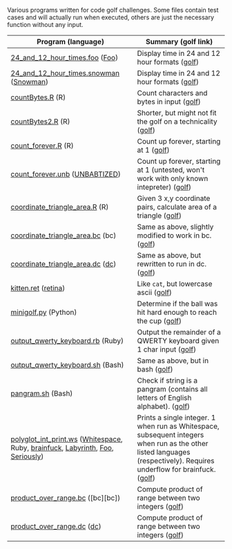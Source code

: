 Various programs written for code golf challenges. Some files contain test cases and will actually run when executed, others are just the necessary function without any input.

Program (language)  | Summary (golf link)
------------- | -------------
[24_and_12_hour_times.foo][2412foo] ([Foo][foo]) | Display time in 24 and 12 hour formats ([golf][2412golf])
[24_and_12_hour_times.snowman][2412snow] ([Snowman][snowman]) | Display time in 24 and 12 hour formats ([golf][2412golf])
[countBytes.R][countbytes] (R) | Count characters and bytes in input ([golf][countbytesgolf])
[countBytes2.R][countbytes2] (R) | Shorter, but might not fit the golf on a technicality ([golf][countbytesgolf])
[count_forever.R][countforever] (R) | Count up forever, starting at 1 ([golf][countforevergolf])
[count_forever.unb][countforeverunb] ([UNBABTIZED][unbabtized]) | Count up forever, starting at 1 (untested, won't work with only known intepreter) ([golf][countforevergolf])
[coordinate_triangle_area.R][ctar] (R) | Given 3 x,y coordinate pairs, calculate area of a triangle ([golf][coordinatetrianglegolf])
[coordinate_triangle_area.bc][ctabc] (bc) | Same as above, slightly modified to work in bc.([golf][countbytesgolf])
[coordinate_triangle_area.dc][ctadc] ([dc][dc]) | Same as above, but rewritten to run in dc.([golf][countbytesgolf])
[kitten.ret][kitten] ([retina][retina]) | Like `cat`, but lowercase ascii ([golf][kittengolf])
[minigolf.py][minigolf] (Python) | Determine if the ball was hit hard enough to reach the cup ([golf][minigolfgolf])
[output_qwerty_keyboard.rb][outputqwertyrb] (Ruby) | Output the remainder of a QWERTY keyboard given 1 char input ([golf][outputqwertygolf])
[output_qwerty_keyboard.sh][outputqwertysh] (Bash) | Same as above, but in bash ([golf][outputqwertygolf])
[pangram.sh][pangram] (Bash) | Check if string is a pangram (contains all letters of English alphabet). ([golf][pangramgolf])
[polyglot_int_print.ws][polyintprint] ([Whitespace][whitespace], Ruby, [brainfuck][brainfuck], [Labyrinth][labyrinth], [Foo][foo], [Seriously][seriously]) | Prints a single integer. 1 when run as Whitespace, subsequent integers when run as the other listed languages (respectively). Requires underflow for brainfuck. ([golf][polyintprintgolf])
[product_over_range.bc][prodoverrangebc] ([bc][bc]) | Compute product of range between two integers ([golf][prodoverrangegolf])
[product_over_range.dc][prodoverrangedc] ([dc][dc]) | Compute product of range between two integers ([golf][prodoverrangegolf])

[comment]: # (Languages)

[brainfuck]:https://esolangs.org/wiki/Brainfuck
[dc]:https://en.wikipedia.org/wiki/Dc_(computer_program)
[foo]:https://esolangs.org/wiki/Foo
[labyrinth]:https://github.com/mbuettner/labyrinth
[retina]:https://github.com/mbuettner/retina
[seriously]:https://github.com/Mego/Seriously
[snowman]:https://github.com/KeyboardFire/snowman-lang
[unbabtized]:http://www.p-nand-q.com/programming/languages/unbabtized.html
[whitespace]:http://web.archive.org/web/20150523181043/http://compsoc.dur.ac.uk/whitespace/index.php

[comment]: # (Challenges/Golfs)

[2412foo]:24_and_12_hour_times.foo
[2412snow]:24_and_12_hour_times.snowman
[2412golf]:http://codegolf.stackexchange.com/questions/80974/24-and-12-hour-times

[countbytes]:countBytes.R
[countbytes2]:countBytes2.R
[countbytesgolf]:http://codegolf.stackexchange.com/questions/60733/count-the-bytes-of-a-programs

[countforever]:count_forever.R
[countforeverunb]:count_forever.unb
[countforevergolf]:http://codegolf.stackexchange.com/questions/63834/count-up-forever?page=3&tab=votes#tab-top

[ctar]:coordinate_triangle_area.bc
[ctabc]:coordinate_triangle_area.dc
[ctadc]:coordinate_triangle_area.dc
[coordinatetrianglegolf]:http://codegolf.stackexchange.com/questions/60790/area-of-the-triangle/60930

[kitten]:kitten.ret
[kittengolf]:http://codegolf.stackexchange.com/questions/59029/the-kitten-command

[minigolf]:minigolf.py
[minigolfgolf]:http://codegolf.stackexchange.com/questions/69716/code-mini-golf/69883?noredirect=1#comment170790_69883

[outputqwertyrb]:output_qwerty_keyboard.rb
[outputqwertysh]:output_qwerty_keyboard.sh
[outputqwertygolf]:http://codegolf.stackexchange.com/questions/64639/output-the-qwerty-keyboard/

[pangram]:pangram.sh
[pangramgolf]:http://codegolf.stackexchange.com/questions/66197/is-it-a-pangram/66314#66314

[polyintprint]:polyglot_int_print.ws
[polyintprintgolf]:http://codegolf.stackexchange.com/questions/65641/the-versatile-integer-printer/65694#65694

[prodoverrangebc]:product_over_range.dc
[prodoverrangedc]:product_over_range.dc
[prodoverrangegolf]:http://codegolf.stackexchange.com/questions/66202/product-over-a-range/66382#66382
